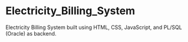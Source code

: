 # Electricity_Billing_System
Electricity Billing System built using HTML, CSS, JavaScript, and PL/SQL (Oracle) as backend.
